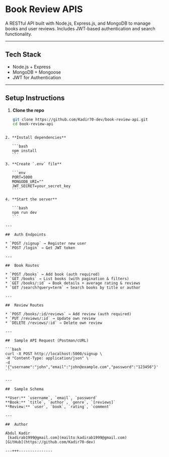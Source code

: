 #  Book Review APIS                                                                                                  

A RESTful API built with Node.js, Express.js, and MongoDB to manage books and user reviews. Includes JWT-based authentication and search functionality.

---

##  Tech Stack

- Node.js + Express
- MongoDB + Mongoose
- JWT for Authentication

---

##  Setup Instructions

1. **Clone the repo**
   ```bash
   git clone https://github.com/Kadir70-dev/book-review-api.git
   cd book-review-api
````

2. **Install dependencies**

   ```bash
   npm install
   ```

3. **Create `.env` file**

   ```env
   PORT=5000
   MONGODB_URI=""
   JWT_SECRET=your_secret_key
   ```

4. **Start the server**

   ```bash
   npm run dev
   ```

---

##  Auth Endpoints

* `POST /signup` → Register new user
* `POST /login` → Get JWT token

---

##  Book Routes

* `POST /books` → Add book (auth required)
* `GET /books` → List books (with pagination & filters)
* `GET /books/:id` → Book details + average rating & reviews
* `GET /search?query=term` → Search books by title or author

---

##  Review Routes

* `POST /books/:id/reviews` → Add review (auth required)
* `PUT /reviews/:id` → Update own review
* `DELETE /reviews/:id` → Delete own review

---

##  Sample API Request (Postman/cURL)

```bash
curl -X POST http://localhost:5000/signup \
-H "Content-Type: application/json" \
-d '{"username":"john","email":"john@example.com","password":"123456"}'
```

---

##  Sample Schema

**User:** `username`, `email`, `password`
**Book:** `title`, `author`, `genre`, `[reviews]`
**Review:** `user`, `book`, `rating`, `comment`

---

##  Author

Abdul Kadir
 [kadirab1999@gmail.com](mailto:kadirab1999@gmail.com)
[GitHub](https://github.com/Kadir70-dev)

---+++---------------
